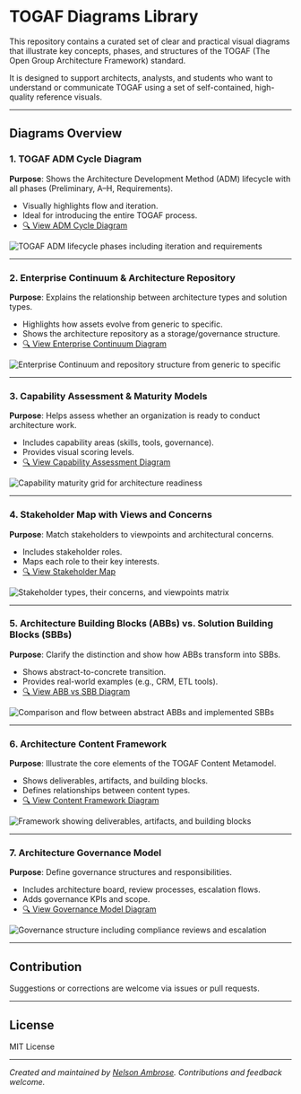 # TOGAF Diagrams Library

This repository contains a curated set of clear and practical visual diagrams that illustrate key concepts, phases, and structures of the TOGAF (The Open Group Architecture Framework) standard.

It is designed to support architects, analysts, and students who want to understand or communicate TOGAF using a set of self-contained, high-quality reference visuals.

---

## Diagrams Overview

### 1. **TOGAF ADM Cycle Diagram**

**Purpose**: Shows the Architecture Development Method (ADM) lifecycle with all phases (Preliminary, A–H, Requirements).

* Visually highlights flow and iteration.
* Ideal for introducing the entire TOGAF process.
* [🔍 View ADM Cycle Diagram](TOGAF%20ADM%20Cycle%20Diagram.png)

![TOGAF ADM lifecycle phases including iteration and requirements](TOGAF%20ADM%20Cycle%20Diagram.png)

---

### 2. **Enterprise Continuum & Architecture Repository**

**Purpose**: Explains the relationship between architecture types and solution types.

* Highlights how assets evolve from generic to specific.
* Shows the architecture repository as a storage/governance structure.
* [🔍 View Enterprise Continuum Diagram](Enterprise%20Continuum%20&%20Architecture%20Repository.png)

![Enterprise Continuum and repository structure from generic to specific](Enterprise%20Continuum%20&%20Architecture%20Repository.png)

---

### 3. **Capability Assessment & Maturity Models**

**Purpose**: Helps assess whether an organization is ready to conduct architecture work.

* Includes capability areas (skills, tools, governance).
* Provides visual scoring levels.
* [🔍 View Capability Assessment Diagram](Capability%20Assessment%20&%20Maturity%20Models.png)

![Capability maturity grid for architecture readiness](Capability%20Assessment%20&%20Maturity%20Models.png)

---

### 4. **Stakeholder Map with Views and Concerns**

**Purpose**: Match stakeholders to viewpoints and architectural concerns.

* Includes stakeholder roles.
* Maps each role to their key interests.
* [🔍 View Stakeholder Map](Stakeholder%20Map%20with%20Views%20and%20Concerns.png)

![Stakeholder types, their concerns, and viewpoints matrix](Stakeholder%20Map%20with%20Views%20and%20Concerns.png)

---

### 5. **Architecture Building Blocks (ABBs) vs. Solution Building Blocks (SBBs)**

**Purpose**: Clarify the distinction and show how ABBs transform into SBBs.

* Shows abstract-to-concrete transition.
* Provides real-world examples (e.g., CRM, ETL tools).
* [🔍 View ABB vs SBB Diagram](Architecture%20Building%20Blocks%20vs.%20Solution%20Building%20Blocks.png)

![Comparison and flow between abstract ABBs and implemented SBBs](Architecture%20Building%20Blocks%20vs.%20Solution%20Building%20Blocks.png)

---

### 6. **Architecture Content Framework**

**Purpose**: Illustrate the core elements of the TOGAF Content Metamodel.

* Shows deliverables, artifacts, and building blocks.
* Defines relationships between content types.
* [🔍 View Content Framework Diagram](Architecture%20Content%20Framework.png)

![Framework showing deliverables, artifacts, and building blocks](Architecture%20Content%20Framework.png)

---

### 7. **Architecture Governance Model**

**Purpose**: Define governance structures and responsibilities.

* Includes architecture board, review processes, escalation flows.
* Adds governance KPIs and scope.
* [🔍 View Governance Model Diagram](Architecture%20Governance%20Model.png)

![Governance structure including compliance reviews and escalation](Architecture%20Governance%20Model.png)

---

## Contribution

Suggestions or corrections are welcome via issues or pull requests.

---

## License

MIT License

---

*Created and maintained by [Nelson Ambrose](https://github.com/nelsambrose). Contributions and feedback welcome.* 